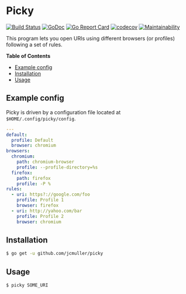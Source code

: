 # Picky

[![Build Status](https://travis-ci.org/jcmuller/picky.svg?branch=master)](https://travis-ci.org/jcmuller/picky)
[![GoDoc](https://godoc.org/github.com/jcmuller/picky?status.svg)](https://godoc.org/github.com/jcmuller/picky)
[![Go Report Card](https://goreportcard.com/badge/github.com/jcmuller/picky)](https://goreportcard.com/report/github.com/jcmuller/picky)
[![codecov](https://codecov.io/gh/jcmuller/picky/branch/master/graph/badge.svg)](https://codecov.io/gh/jcmuller/picky)
[![Maintainability](https://api.codeclimate.com/v1/badges/b3da22424ebf6d92f378/maintainability)](https://codeclimate.com/github/jcmuller/picky/maintainability)

This program lets you open URIs using different browsers (or profiles) following a set of rules.

**Table of Contents**
- [Example config](#example-config)
- [Installation](#installation)
- [Usage](#usage)

## Example config
Picky is driven by a configuration file located at `$HOME/.config/picky/config`.

```yaml
---
default:
  profile: Default
  browser: chromium
browsers:
  chromium:
    path: chromium-browser
    profile: --profile-directory=%s
  firefox:
    path: firefox
    profile: -P %
rules:
  - uri: https?://google.com/foo
    profile: Profile 1
    browser: firefox
  - uri: http://yahoo.com/bar
    profile: Profile 2
    browser: chromium
```

## Installation
```bash
$ go get -u github.com/jcmuller/picky
```

## Usage
```bash
$ picky SOME_URI
```